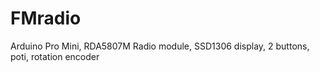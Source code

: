 # FMradio
Arduino Pro Mini, RDA5807M Radio module, SSD1306 display, 2 buttons, poti, rotation encoder

